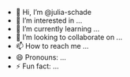 - 👋 Hi, I’m @julia-schade
- 👀 I’m interested in ...
- 🌱 I’m currently learning ...
- 💞️ I’m looking to collaborate on ...
- 📫 How to reach me ...
- 😄 Pronouns: ...
- ⚡ Fun fact: ...

<!---
julia-schade/julia-schade is a ✨ special ✨ repository because its `README.md` (this file) appears on your GitHub profile.
You can click the Preview link to take a look at your changes.
--->
